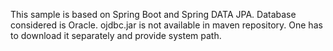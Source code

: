 This sample is based on Spring Boot and Spring DATA JPA. Database considered is Oracle.
ojdbc.jar is not available in maven repository. One has to download it separately and provide system path.